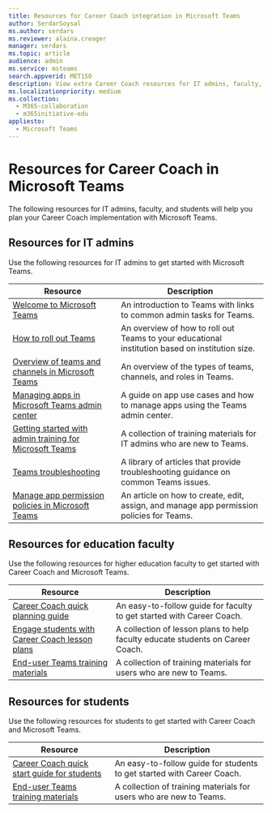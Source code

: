 ```yaml
---
title: Resources for Career Coach integration in Microsoft Teams
author: SerdarSoysal
ms.author: serdars
ms.reviewer: alaina.creager
manager: serdars
ms.topic: article
audience: admin
ms.service: msteams
search.appverid: MET150
description: View extra Career Coach resources for IT admins, faculty, and students.
ms.localizationpriority: medium
ms.collection: 
  - M365-collaboration
  - m365initiative-edu
appliesto: 
  - Microsoft Teams
---
```


# Resources for Career Coach in Microsoft Teams

The following resources for IT admins, faculty, and students will help you plan your Career Coach implementation with Microsoft Teams.

## Resources for IT admins

Use the following resources for IT admins to get started with Microsoft Teams.

|Resource |Description |
|---------|------------|
| [Welcome to Microsoft Teams](Teams-overview.md) | An introduction to Teams with links to common admin tasks for Teams. |
| [How to roll out Teams](get-started-with-teams-resources-for-org-wide-rollout.md?tabs=SmallBusiness) | An overview of how to roll out Teams to your educational institution based on institution size. |
| [Overview of teams and channels in Microsoft Teams](teams-channels-overview.md) | An overview of the types of teams, channels, and roles in Teams. |
| [Managing apps in Microsoft Teams admin center](manage-apps.md) | A guide on app use cases and how to manage apps using the Teams admin center. |
| [Getting started with admin training for Microsoft Teams](ITAdmin-readiness.md) | A collection of training materials for IT admins who are new to Teams. |
| [Teams troubleshooting](/troubleshoot/teams-welcome) | A library of articles that provide troubleshooting guidance on common Teams issues. |
| [Manage app permission policies in Microsoft Teams](teams-app-permission-policies.md) | An article on how to create, edit, assign, and manage app permission policies for Teams. |

## Resources for education faculty

Use the following resources for higher education faculty to get started with Career Coach and Microsoft Teams.

| Resource | Description |
|----------|-------------|
| [Career Coach quick planning guide](https://support.microsoft.com/topic/career-coach-quick-planning-guide-c5d0b934-bfcf-4fe7-8a85-ba7bbb1b6ad4) | An easy-to-follow guide for faculty to get started with Career Coach. |
| [Engage students with Career Coach lesson plans](https://support.microsoft.com/topic/get-started-with-career-coach-goals-and-activities-086ce412-05de-4259-a9fd-c96471cef1b0?preview=true) | A collection of lesson plans to help faculty educate students on Career Coach. |
| [End-user Teams training materials](instructor-led-training-teams-landing-page.yml) | A collection of training materials for users who are new to Teams. |

## Resources for students

Use the following resources for students to get started with Career Coach and Microsoft Teams.

|Resource |Description |
|---------|------------|
| [Career Coach quick start guide for students](https://support.microsoft.com/topic/career-coach-quick-start-guide-for-students-c419db47-9290-4961-9684-c3f86a9b3708) | An easy-to-follow guide for students to get started with Career Coach. |
| [End-user Teams training materials](instructor-led-training-teams-landing-page.yml) | A collection of training materials for users who are new to Teams. |
